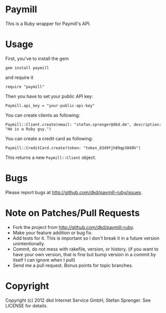 Paymill
======

This is a Ruby wrapper for Paymill's API.

Usage
======

First, you've to install the gem

    gem install paymill

and require it

    require "paymill"

Then you have to set your public API key:

    Paymill.api_key = "your-public-api-key"

You can create clients as following:

    Paymill::Client.create(email: "stefan.sprenger@dkd.de", description: "He is a Ruby guy.")

You can create a credit card as following:

    Paymill::CreditCard.create(token: "token_8349fjh89qp3849h")

This returns a new `Paymill::Client` object.

Bugs
======

Please report bugs at http://github.com/dkd/paymill-ruby/issues.

Note on Patches/Pull Requests
======

* Fork the project from http://github.com/dkd/paymill-ruby.
* Make your feature addition or bug fix.
* Add tests for it. This is important so I don't break it in a
  future version unintentionally.
* Commit, do not mess with rakefile, version, or history.
  (if you want to have your own version, that is fine but bump version in a commit by itself I can ignore when I pull)
* Send me a pull request. Bonus points for topic branches.

Copyright
======

Copyright (c) 2012 dkd Internet Service GmbH, Stefan Sprenger. See LICENSE for details.